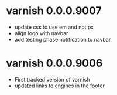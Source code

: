 # varnish 0.0.0.9007

* update css to use em and not px
* align logo with navbar
* add testing phase notification to navbar

# varnish 0.0.0.9006

* First tracked version of varnish
* updated links to engines in the footer
